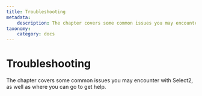 ```yaml
---
title: Troubleshooting
metadata:
    description: The chapter covers some common issues you may encounter with Select2, as well as where you can go to get help.
taxonomy:
    category: docs
---
```


# Troubleshooting

The chapter covers some common issues you may encounter with Select2, as well as where you can go to get help.